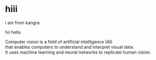 <html>
<h1>hiii</h1>
<p>i am from kangra</p>
<p>hii hello</p>
<p>Computer vision is a field of artificial intelligence (AI) <br>
that enables computers to understand and interpret visual data. 
<br>It uses machine learning and neural networks to replicate human vision. </p>



</html>